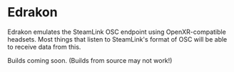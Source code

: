 # Edrakon

Edrakon emulates the SteamLink OSC endpoint using OpenXR-compatible headsets. Most things that listen to SteamLink's format of OSC will be able to receive data from this.

Builds coming soon. (Builds from source may not work!)